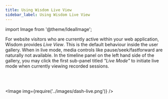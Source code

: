 ```yaml
---
title: Using Wisdom Live View
sidebar_label: Using Wisdom Live View
---
```


import Image from '@theme/IdealImage';


For website visitors who are currently active within your web application, Wisdom provides *Live View*. This is the default behaviour inside the user gallery. When in live mode, media controls like pause/seek/fastforward are naturally not available. In the timeline panel on the left hand side of the gallery, you may click the first sub-panel titled *"Live Mode"* to initiate live mode when currently viewing recorded sessions.

<br/>
<br/>

<Image img={require('../images/dash-live.png')} />


